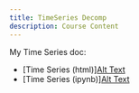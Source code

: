 ```yaml
---
title: TimeSeries Decomp
description: Course Content
---
```

My Time Series doc:
- [Time Series (html)][Alt Text](TimeSeries.html)
- [Time Series (ipynb)][Alt Text](TimeSeries.ipynb)
